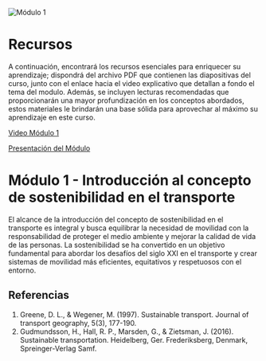 ![Módulo 1](https://github.com/roadmobility/INTRODUCCION_TRANSPORTE_SOSTENIBLE/blob/main/Modulo%201%20-%20Introducci%C3%B3n%20al%20Concepto%20de%20Sostenibilidad/Diapositiva2.PNG?raw=true "Módulo 1")

# Recursos
A continuación, encontrará los recursos esenciales para enriquecer su aprendizaje; dispondrá del archivo PDF que contienen las diapositivas del curso, junto con el enlace hacia el video explicativo que detallan a fondo el tema del modulo. Además, se incluyen lecturas recomendadas que proporcionarán una mayor profundización en los conceptos abordados, estos materiales le brindarán una base sólida para aprovechar al máximo su aprendizaje en este curso.

[Video Módulo 1](https://pruebacorreoescuelaingeduco-my.sharepoint.com/:v:/g/personal/monica_suarez_escuelaing_edu_co/EbYxhklrYkxMmhGqfVtknSsBZYweEQOH2SRjgmolK5qLjQ?nav=eyJyZWZlcnJhbEluZm8iOnsicmVmZXJyYWxBcHAiOiJPbmVEcml2ZUZvckJ1c2luZXNzIiwicmVmZXJyYWxBcHBQbGF0Zm9ybSI6IldlYiIsInJlZmVycmFsTW9kZSI6InZpZXciLCJyZWZlcnJhbFZpZXciOiJNeUZpbGVzTGlua0RpcmVjdCJ9fQ&e=hxpRx3 "Modulo_1_Video")

[Presentación del Módulo](https://github.com/roadmobility/INTRODUCCION_TRANSPORTE_SOSTENIBLE/blob/main/Modulo%201%20-%20Introducci%C3%B3n%20al%20Concepto%20de%20Sostenibilidad/1.%20Introducci%C3%B3n%20al%20concepto%20de%20sostenibilidad.pdf "Presentación del Módulo")

# **Módulo 1 - Introducción al concepto de sostenibilidad en el transporte**
El alcance de la introducción del concepto de sostenibilidad en el transporte es integral y busca equilibrar la necesidad de movilidad con la responsabilidad de proteger el medio ambiente y mejorar la calidad de vida de las personas. La sostenibilidad se ha convertido en un objetivo fundamental para abordar los desafíos del siglo XXI en el transporte y crear sistemas de movilidad más eficientes, equitativos y respetuosos con el entorno.


## Referencias
1. Greene, D. L., & Wegener, M. (1997). Sustainable transport. Journal of transport geography, 5(3), 177-190.
2. Gudmundsson, H., Hall, R. P., Marsden, G., & Zietsman, J. (2016). Sustainable transportation. Heidelberg, Ger. Frederiksberg, Denmark, Spreinger-Verlag Samf.
